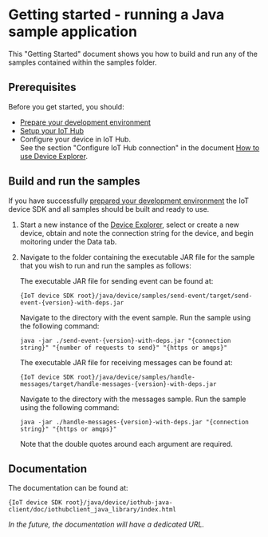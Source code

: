 # Getting started - running a Java sample application

This "Getting Started" document shows you how to build and run any of the samples contained within the samples folder. 

## Prerequisites

Before you get started, you should:
- [Prepare your development environment][devbox-setup]
- [Setup your IoT Hub][setup-iothub]
- Configure your device in IoT Hub. <br/>See the section "Configure IoT Hub connection" in the document [How to use Device Explorer][device-explorer].

## Build and run the samples

If you have successfully [prepared your development environment][devbox-setup] the IoT device SDK and all samples should be built and ready to use. 

1. Start a new instance of the [Device Explorer][device-explorer], select or create a new device, obtain and note the connection string for the device, and begin moitoring under the Data tab.

2. Navigate to the folder containing the executable JAR file for the sample that you wish to run and run the samples as follows:

	The executable JAR file for sending event
	can be found at:
	
	```
	{IoT device SDK root}/java/device/samples/send-event/target/send-event-{version}-with-deps.jar
	```
	
	Navigate to the directory with the event sample. Run the sample using the following command:
	
	```
	java -jar ./send-event-{version}-with-deps.jar "{connection string}" "{number of requests to send}" "{https or amqps}"
	```
	
	The executable JAR file for receiving messages can be found at:
	
	```
	{IoT device SDK root}/java/device/samples/handle-messages/target/handle-messages-{version}-with-deps.jar
	```
	
	Navigate to the directory with the messages sample. Run the sample using the following command:
	
	```
	java -jar ./handle-messages-{version}-with-deps.jar "{connection string}" "{https or amqps}"
	```
	
	Note that the double quotes around each argument are required.


## Documentation

The documentation can be found at:

<!-- This path will need to be updated with the new api docs folder path -->
```
{IoT device SDK root}/java/device/iothub-java-client/doc/iothubclient_java_library/index.html
```

_In the future, the documentation will have a dedicated URL._

[devbox-setup]: devbox_setup.md
[setup-iothub]: ../../../doc/setup_iothub.md
[device-explorer]: ../../../tools/DeviceExplorer/devdoc/how_to_use_device_explorer.md